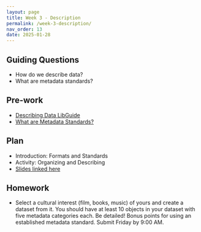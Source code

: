 ```yaml
---
layout: page
title: Week 3 - Description
permalink: /week-3-description/
nav_order: 13
date: 2025-01-28
---
```


## Guiding Questions

* How do we describe data?
* What are metadata standards?

## Pre-work

* [Describing Data LibGuide](https://guides.lib.uci.edu/datamanagement/describe)
* [What are Metadata Standards?](https://www.dcc.ac.uk/guidance/briefing-papers/standards-watch-papers/what-are-metadata-standards)

## Plan

* Introduction: Formats and Standards
* Activity: Organizing and Describing
* [Slides linked here](/resources/week-3/description.pptx)

## Homework

* Select a cultural interest (film, books, music) of yours and create a dataset from it. You should have at least 10 objects in your dataset with five metadata categories each. Be detailed! Bonus points for using an established metadata standard. Submit Friday by 9:00 AM.
